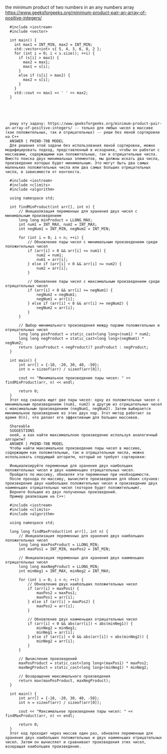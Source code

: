 the minimum product of two numbers in an any numbers array https://www.geeksforgeeks.org/minimum-product-pair-an-array-of-positive-integers/

      #include <iostream>
      #include <vector>
      
      int main() {
        int max1 = INT_MIN, max2 = INT_MIN;
        std::vector<int> s{ 5, 4, 3, 6, 8, 2 };
        for (int i = 0; i < s.size(); ++i) {
          if (s[i] > max1) {
            max2 = max1;
            max1 = s[i];
          }
          else if (s[i] > max2) {
            max2 = s[i];
          }
        }
        std::cout << max1 << ' ' << max2;
      }





      решу эту задачу: https://www.geeksforgeeks.org/minimum-product-pair-an-array-of-positive-integers/ -- только для любых чисел в массиве (как положительных, так и отрицательных) -- реши без явной сортировки на C++
      ANSWER | PHIND-70B MODEL
      Для решения этой задачи без использования явной сортировки, можно модифицировать подход, представленный в исходнике, чтобы он работал с массивами, содержащими как положительные, так и отрицательные числа. Вместо поиска двух минимальных элементов, мы должны искать два числа, произведение которых будет минимальным. Это могут быть два самых маленьких положительных числа или два самых больших отрицательных числа, в зависимости от контекста.
      
      #include <iostream>
      #include <climits>
      #include <algorithm>
      
      using namespace std;
      
      int findMinProduct(int arr[], int n) {
          // Инициализация переменных для хранения двух чисел с минимальным произведением
          long long minProduct = LLONG_MAX;
          int num1 = INT_MAX, num2 = INT_MAX;
          int negNum1 = INT_MIN, negNum2 = INT_MIN;
      
          for (int i = 0; i < n; ++i) {
              // Обновление пары чисел с минимальным произведением среди положительных чисел
              if (arr[i] > 0 && arr[i] <= num1) {
                  num2 = num1;
                  num1 = arr[i];
              } else if (arr[i] > 0 && arr[i] <= num2) {
                  num2 = arr[i];
              }
      
              // Обновление пары чисел с максимальным произведением среди отрицательных чисел
              if (arr[i] < 0 && arr[i] >= negNum1) {
                  negNum2 = negNum1;
                  negNum1 = arr[i];
              } else if (arr[i] < 0 && arr[i] >= negNum2) {
                  negNum2 = arr[i];
              }
          }
      
          // Выбор минимального произведения между парами положительных и отрицательных чисел
          long long posProduct = static_cast<long long>(num1) * num2;
          long long negProduct = static_cast<long long>(negNum1) * negNum2;
          return (posProduct < negProduct)? posProduct : negProduct;
      }
      
      int main() {
          int arr[] = {-10, -20, 30, 40, -50};
          int n = sizeof(arr) / sizeof(arr[0]);
      
          cout << "Минимальное произведение пары чисел: " << findMinProduct(arr, n) << endl;
      
          return 0;
      }
      Этот код сначала ищет две пары чисел: одну из положительных чисел с минимальным произведением (num1, num2) и другую из отрицательных чисел с максимальным произведением (negNum1, negNum2). Затем выбирается минимальное произведение из этих двух пар. Этот метод работает за время O(n), что делает его эффективным для больших массивов.
      
      Shareable 
      SUGGESTIONS
      окей, а как найти максимальлное произведение используя аналогичный алгоритм?
      ANSWER | PHIND-70B MODEL
      Чтобы найти максимальное произведение пары чисел в массиве, содержащем как положительные, так и отрицательные числа, можно использовать следующий алгоритм, который не требует сортировки:
      
      Инициализируйте переменные для хранения двух наибольших положительных чисел и двух наименьших отрицательных чисел.
      Пройдите по массиву, обновляя эти переменные при необходимости.
      После прохода по массиву, вычислите произведения для обоих случаев: произведение двух наибольших положительных чисел и произведение двух наименьших отрицательных чисел (которое будет положительным).
      Верните большее из двух полученных произведений.
      Пример реализации на C++:
      
      #include <iostream>
      #include <climits>
      #include <algorithm>
      
      using namespace std;
      
      long long findMaxProduct(int arr[], int n) {
          // Инициализация переменных для хранения двух наибольших положительных чисел
          long long maxPosProduct = LLONG_MIN;
          int maxPos1 = INT_MIN, maxPos2 = INT_MIN;
      
          // Инициализация переменных для хранения двух наименьших отрицательных чисел
          long long maxNegProduct = LLONG_MIN;
          int minNeg1 = INT_MAX, minNeg2 = INT_MAX;
      
          for (int i = 0; i < n; ++i) {
              // Обновление двух наибольших положительных чисел
              if (arr[i] > maxPos1) {
                  maxPos2 = maxPos1;
                  maxPos1 = arr[i];
              } else if (arr[i] > maxPos2) {
                  maxPos2 = arr[i];
              }
      
              // Обновление двух наименьших отрицательных чисел
              if (arr[i] < 0 && abs(arr[i]) < abs(minNeg1)) {
                  minNeg2 = minNeg1;
                  minNeg1 = arr[i];
              } else if (arr[i] < 0 && abs(arr[i]) < abs(minNeg2)) {
                  minNeg2 = arr[i];
              }
          }
      
          // Вычисление произведений
          maxPosProduct = static_cast<long long>(maxPos1) * maxPos2;
          maxNegProduct = static_cast<long long>(minNeg1) * minNeg2;
      
          // Возвращение максимального произведения
          return max(maxPosProduct, maxNegProduct);
      }
      
      int main() {
          int arr[] = {-10, -20, 30, 40, -50};
          int n = sizeof(arr) / sizeof(arr[0]);
      
          cout << "Максимальное произведение пары чисел: " << findMaxProduct(arr, n) << endl;
      
          return 0;
      }
      Этот код проходит через массив один раз, обновляя переменные для хранения двух наибольших положительных и двух наименьших отрицательных чисел. Затем он вычисляет и сравнивает произведения этих чисел, возвращая наибольшее произведение.
